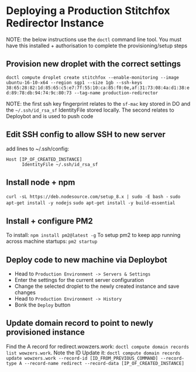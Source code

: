 # Deploying a Production Stitchfox Redirector Instance

NOTE: the below instructions use the `doctl` command line tool. You must have this installed + authorisation
to complete the provisioning/setup steps

## Provision new droplet with the correct settings
`doctl compute droplet create stitchfox --enable-monitoring --image ubuntu-16-10-x64 --region sgp1 --size 1gb --ssh-keys 38:65:28:82:1d:85:65:c5:e7:7f:55:10:ca:85:f0:0e,af:31:73:08:4a:d1:38:ed:89:78:db:94:74:9c:80:73 --tag-name production-redirector`

NOTE: the first ssh key fingerprint relates to the `sf-mac` key stored in DO and the `~/.ssh/id_rsa_sf` IdentityFile stored locally. The second relates to Deploybot and is used to push code

## Edit SSH config to allow SSH to new server
add lines to ~/.ssh/config:

```
Host [IP_OF_CREATED_INSTANCE]
      IdentityFile ~/.ssh/id_rsa_sf
```

## Install node + npm
`curl -sL https://deb.nodesource.com/setup_8.x | sudo -E bash -`
`sudo apt-get install -y nodejs`
`sudo apt-get install -y build-essential`

## Install + configure PM2
To install: `npm install pm2@latest -g`
To setup pm2 to keep app running across machine startups: `pm2 startup`

## Deploy code to new machine via Deploybot
- Head to `Production Environment -> Servers & Settings`
- Enter the settings for the current server configuration
- Change the selected droplet to the newly created instance and save changes
- Head to `Production Environment -> History`
- Bonk the `Deploy` button

## Update domain record to point to newly provisioned instance
Find the A record for redirect.wowzers.work: `doctl compute domain records list wowzers.work`. Note the ID
Update it: `doctl compute domain records update wowzers.work --record-id [ID_FROM_PREVIOUS_COMMAND] --record-type A --record-name redirect --record-data [IP_OF_CREATED_INSTANCE]`
